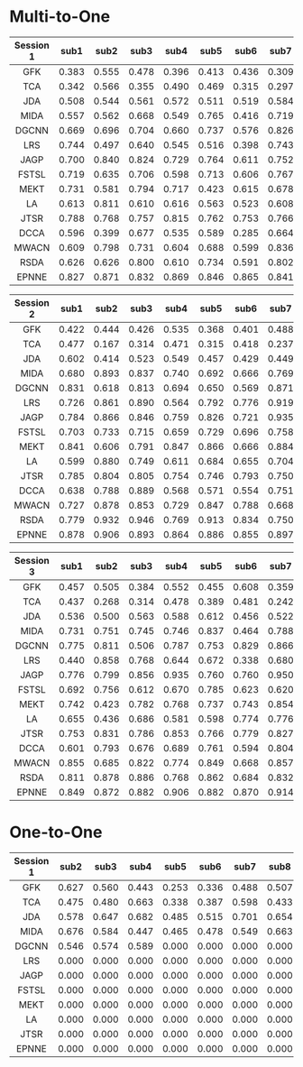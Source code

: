 # Multi-to-One

|Session 1  | sub1 | sub2 | sub3 | sub4 | sub5 |  sub6 |  sub7 |  sub8 |  sub9 |  sub10 |  sub11 |  sub12 |  sub13 |  sub14 |  sub15 | Avg | 
| :----: | :----: | :----: | :----: | :----: | :----: | :----: | :----: | ---- | ---- | ---- | ---- | ---- | ---- | ---- | ---- | ---- |
GFK | 0.383 | 0.555 | 0.478 | 0.396 | 0.413 | 0.436 | 0.309 | 0.364 | 0.645 | 0.488 | 0.378 | 0.450 | 0.381 | 0.577 | 0.354 | 0.440
TCA | 0.342 | 0.566 | 0.355 | 0.490 | 0.469 | 0.315 | 0.297 | 0.463 | 0.407 | 0.252 | 0.468 | 0.217 | 0.282 | 0.387 | 0.242 | 0.370
| JDA  | 0.508 | 0.544 | 0.561 | 0.572 | 0.511 | 0.519 | 0.584 | 0.559 | 0.519 | 0.450 | 0.556 | 0.558 | 0.695 | 0.487 | 0.563 | 0.546
MIDA | 0.557 | 0.562 | 0.668 | 0.549 | 0.765 | 0.416 | 0.719 | 0.545 | 0.622 | 0.682 | 0.603 | 0.545 | 0.666 | 0.552 | 0.582 | 0.602
DGCNN | 0.669 | 0.696 | 0.704 | 0.660 | 0.737 | 0.576 | 0.826 | 0.645 | 0.717 | 0.825 | 0.724 | 0.743 | 0.539 | 0.569 | 0.678 | 0.687
LRS | 0.744 | 0.497 | 0.640 | 0.545 | 0.516 | 0.398 | 0.743 | 0.588 | 0.685 | 0.824 | 0.722 | 0.598 | 0.639 | 0.432 | 0.798 | 0.625
JAGP| 0.700 | 0.840 | 0.824 | 0.729 | 0.764 | 0.611 | 0.752 | 0.740 | 0.854 | 0.815 | 0.848 | 0.769 | 0.792 | 0.812 | 0.930 | 0.785
FSTSL| 0.719 | 0.635 | 0.706 | 0.598 | 0.713 | 0.606 | 0.767 | 0.656 | 0.588 | 0.659 | 0.757 | 0.680 | 0.615 | 0.559 | 0.545 | 0.654
MEKT| 0.731 | 0.581 | 0.794 | 0.717 | 0.423 | 0.615 | 0.678 | 0.639 | 0.774 | 0.629 | 0.620 | 0.684 | 0.757 | 0.678 | 0.521 | 0.656
LA| 0.613 | 0.811 | 0.610 | 0.616 | 0.563 | 0.523 | 0.608 | 0.803 | 0.792 | 0.608 | 0.707 | 0.554 | 0.623 | 0.608 | 0.596 | 0.642
JTSR| 0.788 | 0.768 | 0.757 | 0.815 | 0.762 | 0.753 | 0.766 | 0.739 | 0.745 | 0.743 | 0.776 | 0.776 | 0.747 | 0.723 | 0.750 | 0.761
DCCA| 0.596 | 0.399 | 0.677 | 0.535 | 0.589 | 0.285 | 0.664 | 0.430 | 0.554 | 0.648 | 0.615 | 0.495 | 0.652 | 0.456 | 0.610 | 0.547
MWACN| 0.609 | 0.798 | 0.731 | 0.604 | 0.688 | 0.599 | 0.836 | 0.729 | 0.816 | 0.744 | 0.939 | 0.756 | 0.730 | 0.625 | 0.654 | 0.724
RSDA| 0.626 | 0.626 | 0.800 | 0.610 | 0.734 | 0.591 | 0.802 | 0.830 | 0.831 | 0.804 | 0.871 | 0.685 | 0.860 | 0.650 | 0.743 | 0.738
EPNNE| 0.827 | 0.871 | 0.832 | 0.869 | 0.846 | 0.865 | 0.841 | 0.832 | 0.848 | 0.852 | 0.860 | 0.794 | 0.828 | 0.848 | 0.852 | 0.844

|Session 2  | sub1 | sub2 | sub3 | sub4 | sub5 |  sub6 |  sub7 |  sub8 |  sub9 |  sub10 |  sub11 |  sub12 |  sub13 |  sub14 |  sub15 | Avg | 
| :----: | :----: | :----: | :----: | :----: | :----: | :----: | :----: | ---- | ---- | ---- | ---- | ---- | ---- | ---- | ---- | ---- |
GFK | 0.422 | 0.444 | 0.426 | 0.535 | 0.368 | 0.401 | 0.488 | 0.548 | 0.379 | 0.435 | 0.409 | 0.349 | 0.388 | 0.385 | 0.414 | 0.426
TCA | 0.477 | 0.167 | 0.314 | 0.471 | 0.315 | 0.418 | 0.237 | 0.376 | 0.151 | 0.322 | 0.507 | 0.279 | 0.287 | 0.252 | 0.252 | 0.322
| JDA  | 0.602 | 0.414 | 0.523 | 0.549 | 0.457 | 0.429 | 0.449 | 0.593 | 0.474 | 0.500 | 0.488 | 0.575 | 0.528 | 0.617 | 0.590 | 0.519
MIDA | 0.680 | 0.893 | 0.837 | 0.740 | 0.692 | 0.666 | 0.769 | 0.697 | 0.537 | 0.716 | 0.339 | 0.477 | 0.528 | 0.745 | 0.827 | 0.676
DGCNN | 0.831 | 0.618 | 0.813 | 0.694 | 0.650 | 0.569 | 0.871 | 0.710 | 0.680 | 0.656 | 0.651 | 0.585 | 0.662 | 0.754 | 0.703 | 0.696
LRS | 0.726 | 0.861 | 0.890 | 0.564 | 0.792 | 0.776 | 0.919 | 0.572 | 0.629 | 0.671 | 0.500 | 0.507 | 0.726 | 0.529 | 0.875 | 0.702
JAGP| 0.784 | 0.866 | 0.846 | 0.759 | 0.826 | 0.721 | 0.935 | 0.750 | 0.780 | 0.677 | 0.710 | 0.736 | 0.661 | 0.678 | 0.973 | 0.780
FSTSL| 0.703 | 0.733 | 0.715 | 0.659 | 0.729 | 0.696 | 0.758 | 0.658 | 0.688 | 0.588 | 0.627 | 0.632 | 0.699 | 0.621 | 0.605 | 0.674
MEKT| 0.841 | 0.606 | 0.791 | 0.847 | 0.866 | 0.666 | 0.884 | 0.418 | 0.727 | 0.627 | 0.678 | 0.475 | 0.673 | 0.560 | 0.775 | 0.696
LA| 0.599 | 0.880 | 0.749 | 0.611 | 0.684 | 0.655 | 0.704 | 0.769 | 0.633 | 0.626 | 0.600 | 0.422 | 0.581 | 0.606 | 0.942 | 0.671
JTSR| 0.785 | 0.804 | 0.805 | 0.754 | 0.746 | 0.793 | 0.750 | 0.907 | 0.833 | 0.751 | 0.795 | 0.742 | 0.736 | 0.750 | 0.783 | 0.782
DCCA| 0.638 | 0.788 | 0.889 | 0.568 | 0.571 | 0.554 | 0.751 | 0.679 | 0.556 | 0.613 | 0.544 | 0.653 | 0.555 | 0.598 | 0.672 | 0.642
MWACN| 0.727 | 0.878 | 0.853 | 0.729 | 0.847 | 0.788 | 0.668 | 0.899 | 0.738 | 0.688 | 0.747 | 0.653 | 0.781 | 0.820 | 0.675 | 0.766
RSDA| 0.779 | 0.932 | 0.946 | 0.769 | 0.913 | 0.834 | 0.750 | 0.942 | 0.688 | 0.743 | 0.868 | 0.877 | 0.797 | 0.814 | 0.609 | 0.817
EPNNE| 0.878 | 0.906 | 0.893 | 0.864 | 0.886 | 0.855 | 0.897 | 0.840 | 0.851 | 0.839 | 0.832 | 0.826 | 0.864 | 0.810 | 0.934 | 0.865

|Session 3 | sub1 | sub2 | sub3 | sub4 | sub5 |  sub6 |  sub7 |  sub8 |  sub9 |  sub10 |  sub11 |  sub12 |  sub13 |  sub14 |  sub15 | Avg | 
| :----: | :----: | :----: | :----: | :----: | :----: | :----: | :----: | ---- | ---- | ---- | ---- | ---- | ---- | ---- | ---- | ---- |
GFK | 0.457 | 0.505 | 0.384 | 0.552 | 0.455 | 0.608 | 0.359 | 0.403 | 0.428 | 0.447 | 0.254 | 0.428 | 0.386 | 0.346 | 0.411 | 0.428
TCA | 0.437 | 0.268 | 0.314 | 0.478 | 0.389 | 0.481 | 0.242 | 0.485 | 0.294 | 0.228 | 0.327 | 0.174 | 0.337 | 0.363 | 0.271 | 0.339
| JDA  | 0.536 | 0.500 | 0.563 | 0.588 | 0.612 | 0.456 | 0.522 | 0.455 | 0.623 | 0.582 | 0.532 | 0.517 | 0.453 | 0.589 | 0.563 | 0.541
MIDA | 0.731 | 0.751 | 0.745 | 0.746 | 0.837 | 0.464 | 0.788 | 0.681 | 0.379 | 0.742 | 0.432 | 0.614 | 0.708 | 0.829 | 0.845 | 0.686
DGCNN | 0.775 | 0.811 | 0.506 | 0.787 | 0.753 | 0.829 | 0.866 | 0.675 | 0.556 | 0.726 | 0.577 | 0.642 | 0.624 | 0.798 | 0.724 | 0.710
LRS | 0.440 | 0.858 | 0.768 | 0.644 | 0.672 | 0.338 | 0.680 | 0.565 | 0.293 | 0.614 | 0.519 | 0.599 | 0.669 | 0.742 | 0.629 | 0.602
JAGP| 0.776 | 0.799 | 0.856 | 0.935 | 0.760 | 0.760 | 0.950 | 0.861 | 0.736 | 0.820 | 0.613 | 0.744 | 0.707 | 0.857 | 0.784 | 0.797
FSTSL| 0.692 | 0.756 | 0.612 | 0.670 | 0.785 | 0.623 | 0.620 | 0.607 | 0.476 | 0.595 | 0.404 | 0.546 | 0.706 | 0.696 | 0.616 | 0.627
MEKT| 0.742 | 0.423 | 0.782 | 0.768 | 0.737 | 0.743 | 0.854 | 0.834 | 0.528 | 0.687 | 0.533 | 0.559 | 0.629 | 0.731 | 0.749 | 0.687
LA| 0.655 | 0.436 | 0.686 | 0.581 | 0.598 | 0.774 | 0.776 | 0.834 | 0.700 | 0.741 | 0.679 | 0.484 | 0.621 | 0.770 | 0.876 | 0.681
JTSR| 0.753 | 0.831 | 0.786 | 0.853 | 0.766 | 0.779 | 0.827 | 0.757 | 0.738 | 0.770 | 0.782 | 0.747 | 0.785 | 0.840 | 0.810 | 0.788
DCCA| 0.601 | 0.793 | 0.676 | 0.689 | 0.761 | 0.594 | 0.804 | 0.710 | 0.465 | 0.626 | 0.396 | 0.555 | 0.630 | 0.680 | 0.592 | 0.638
MWACN| 0.855 | 0.685 | 0.822 | 0.774 | 0.849 | 0.668 | 0.857 | 0.715 | 0.407 | 0.769 | 0.579 | 0.641 | 0.738 | 0.850 | 0.693 | 0.727
RSDA| 0.811 | 0.878 | 0.886 | 0.768 | 0.862 | 0.684 | 0.832 | 0.760 | 0.550 | 0.783 | 0.552 | 0.712 | 0.712 | 0.875 | 0.702 | 0.758
EPNNE| 0.849 | 0.872 | 0.882 | 0.906 | 0.882 | 0.870 | 0.914 | 0.900 | 0.878 | 0.866 | 0.833 | 0.891 | 0.883 | 0.847 | 0.887 | 0.877


# One-to-One
|Session 1   | sub2 | sub3 | sub4 | sub5 |  sub6 |  sub7 |  sub8 |  sub9 |  sub10 |  sub11 |  sub12 |  sub13 |  sub14 |  sub15 | Avg | 
| :----: | :----: | :----: | :----: | :----: | :----: | :----: | ---- | ---- | ---- | ---- | ---- | ---- | ---- | ---- | ---- |
GFK | 0.627 | 0.560 | 0.443 | 0.253 | 0.336 | 0.488 | 0.507 | 0.535 | 0.517 | 0.499 | 0.313 | 0.438 | 0.404 | 0.316 | 0.446 
TCA | 0.475 | 0.480 | 0.663 | 0.338 | 0.387 | 0.598 | 0.433 | 0.460 | 0.472 | 0.450 | 0.332 | 0.525 | 0.505 | 0.371 | 0.464
JDA | 0.578 | 0.647 | 0.682 | 0.485 | 0.515 | 0.701 | 0.654 | 0.648 | 0.656 | 0.519 | 0.542 | 0.629 | 0.555 | 0.691 | 0.608
MIDA | 0.676 | 0.584 | 0.447 | 0.465 | 0.478 | 0.549 | 0.663 | 0.533 | 0.638 | 0.593 | 0.591 | 0.506 | 0.439 | 0.466 | 0.551
DGCNN | 0.546 | 0.574 | 0.589 | 0.000 | 0.000 | 0.000 | 0.000 | 0.000 | 0.000 | 0.000 | 0.000 | 0.000 | 0.000 | 0.000 | 0.000
LRS | 0.000 | 0.000 | 0.000 | 0.000 | 0.000 | 0.000 | 0.000 | 0.000 | 0.000 | 0.000 | 0.000 | 0.000 | 0.000 | 0.000 | 0.000 
JAGP | 0.000 | 0.000 | 0.000 | 0.000 | 0.000 | 0.000 | 0.000 | 0.000 | 0.000 | 0.000 | 0.000 | 0.000 | 0.000 | 0.000 | 0.000
FSTSL | 0.000 | 0.000 | 0.000 | 0.000 | 0.000 | 0.000 | 0.000 | 0.000 | 0.000 | 0.000 | 0.000 | 0.000 | 0.000 | 0.000 | 0.000
MEKT | 0.000 | 0.000 | 0.000 | 0.000 | 0.000 | 0.000 | 0.000 | 0.000 | 0.000 | 0.000 | 0.000 | 0.000 | 0.000 | 0.000 | 0.000
LA | 0.000 | 0.000 | 0.000 | 0.000 | 0.000 | 0.000 | 0.000 | 0.000 | 0.000 | 0.000 | 0.000 | 0.000 | 0.000 | 0.000 | 0.000
JTSR | 0.000 | 0.000 | 0.000 | 0.000 | 0.000 | 0.000 | 0.000 | 0.000 | 0.000 | 0.000 | 0.000 | 0.000 | 0.000 | 0.000 | 0.000
EPNNE | 0.000 | 0.000 | 0.000 | 0.000 | 0.000 | 0.000 | 0.000 | 0.000 | 0.000 | 0.000 | 0.000 | 0.000 | 0.000 | 0.000 | 0.000 
